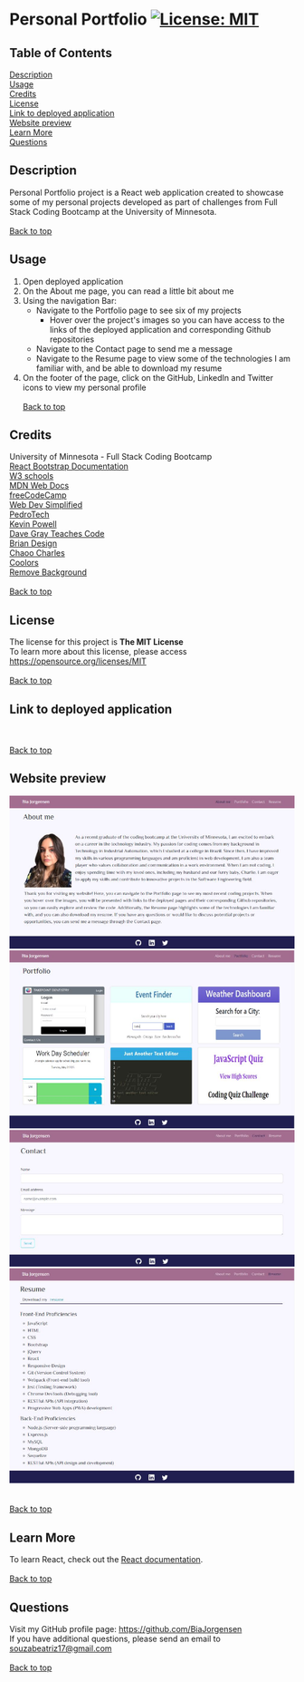 # Personal Portfolio [![License: MIT](https://img.shields.io/badge/License-MIT-yellow.svg)](https://opensource.org/licenses/MIT)

## Table of Contents
  [Description](#description)<br>
  [Usage](#usage)<br>
  [Credits](#credits)<br>
  [License](#license)<br>
  [Link to deployed application](#link-to-deployed-application)<br>
  [Website preview](#website-preview)<br>
  [Learn More](#learn-more)<br>
  [Questions](#questions)

## Description
Personal Portfolio project is a React web application created to showcase some of my personal projects developed as part of challenges from Full Stack Coding Bootcamp at the University of Minnesota.
<br><br>
[Back to top](#personal-portfolio-)

## Usage

1. Open deployed application
1. On the About me page, you can read a little bit about me
1. Using the navigation Bar:
    * Navigate to the Portfolio page to see six of my projects
        * Hover over the project's images so you can have access to the links of the deployed application and corresponding Github repositories 
    * Navigate to  the Contact page to send me a message
    * Navigate to the Resume page to view some of the technologies I am familiar with, and be able to download my resume
1. On the footer of the page, click on the GitHub, LinkedIn and Twitter icons to view my personal profile
<br><br>
[Back to top](#personal-portfolio-)
 
## Credits

University of Minnesota - Full Stack Coding Bootcamp<br>
[React Bootstrap Documentation](https://react-bootstrap.netlify.app/)<br>
[W3 schools](https://www.w3schools.com/)<br>
[MDN Web Docs](https://developer.mozilla.org/en-US/)<br>
[freeCodeCamp](https://www.freecodecamp.org/)<br>
[Web Dev Simplified](https://www.youtube.com/@WebDevSimplified)<br>
[PedroTech](https://www.youtube.com/@PedroTechnologies)<br>
[Kevin Powell](https://www.youtube.com/@KevinPowell)<br>
[Dave Gray Teaches Code](https://www.youtube.com/@DaveGrayTeachesCode)<br>
[Brian Design](https://www.youtube.com/@briandesign)<br>
[Chaoo Charles](https://www.youtube.com/@ChaooCharles)<br>
[Coolors](https://coolors.co/)<br>
[Remove Background](https://www.remove.bg/)
<br><br>
[Back to top](#personal-portfolio-)

## License

The license for this project is **The MIT License**<br>
To learn more about this license, please access https://opensource.org/licenses/MIT
<br><br>
[Back to top](#personal-portfolio-)

## Link to deployed application


<br><br>
[Back to top](#personal-portfolio-)

## Website preview

<kbd>![personal-portfolio-Homepage](./assets/screenshots/main-page.JPG)</kbd><br>
<kbd>![personal-portfolio-Portfolio](./assets/screenshots/portfolio-page.JPG)</kbd><br>
<kbd>![personal-portfolio-Contact](./assets/screenshots/contact-page.JPG)</kbd><br>
<kbd>![personal-portfolio-Resume](./assets/screenshots/resume-page.JPG)</kbd><br>
<br><br>
[Back to top](#personal-portfolio-)

## Learn More

To learn React, check out the [React documentation](https://reactjs.org/).
<br><br>
[Back to top](#personal-portfolio-)

## Questions
Visit my GitHub profile page: https://github.com/BiaJorgensen<br>
If you have additional questions, please send an email to souzabeatriz17@gmail.com
<br><br>
[Back to top](#personal-portfolio-)